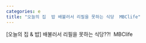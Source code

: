 ```yaml
---
categories: e
title: "오늘의 집  밥 배불러서 리필을 못하는 식당  MBClife"
---
```

[오늘의 집 & 밥] 배불러서 리필을 못하는 식당??!&nbsp;&nbsp;MBClife